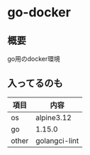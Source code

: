 # go-docker

## 概要

go用のdocker環境

## 入ってるのも

|項目|内容|
|-|-|
|os|alpine3.12|
|go|1.15.0|
|other|golangci-lint|
